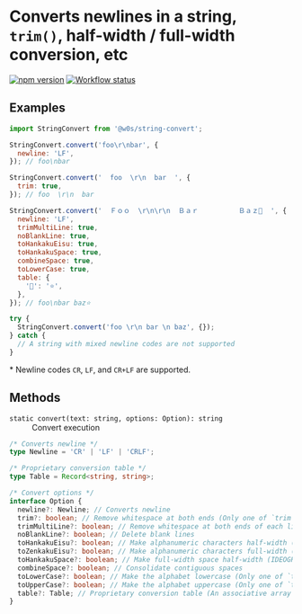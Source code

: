 # Converts newlines in a string, `trim()`, half-width / full-width conversion, etc

[![npm version](https://badge.fury.io/js/%40w0s%2Fstring-convert.svg)](https://www.npmjs.com/package/@w0s/string-convert)
[![Workflow status](https://github.com/SaekiTominaga/npm/actions/workflows/string-convert.yml/badge.svg)](https://github.com/SaekiTominaga/npm/actions/workflows/string-convert.yml)

## Examples

```JavaScript
import StringConvert from '@w0s/string-convert';

StringConvert.convert('foo\r\nbar', {
  newline: 'LF',
}); // foo\nbar

StringConvert.convert('  foo  \r\n  bar  ', {
  trim: true,
}); // foo  \r\n  bar

StringConvert.convert('  Ｆｏｏ  \r\n\r\n  Ｂａｒ　　　　　　Ｂａｚ💖  ', {
  newline: 'LF',
  trimMultiLine: true,
  noBlankLine: true,
  toHankakuEisu: true,
  toHankakuSpace: true,
  combineSpace: true,
  toLowerCase: true,
  table: {
    '💖': '⭐',
  },
}); // foo\nbar baz⭐

try {
  StringConvert.convert('foo \r\n bar \n baz', {});
} catch {
  // A string with mixed newline codes are not supported
}

```

\* Newline codes `CR`, `LF`, and `CR+LF` are supported.

## Methods

<dl>
<dt><code>static convert(text: string, options: Option): string</code></dt>
<dd>Convert execution</dd>
</dl>

```TypeScript
/* Converts newline */
type Newline = 'CR' | 'LF' | 'CRLF';

/* Proprietary conversion table */
type Table = Record<string, string>;

/* Convert options */
interface Option {
  newline?: Newline; // Converts newline
  trim?: boolean; // Remove whitespace at both ends (Only one of `trim` and `trimMultiLine` can be specified)
  trimMultiLine?: boolean; // Remove whitespace at both ends of each line (Only one of `trim` and `trimMultiLine` can be specified)
  noBlankLine?: boolean; // Delete blank lines
  toHankakuEisu?: boolean; // Make alphanumeric characters half-width (Only one of `toHankakuEisu` and toZenkakuEisu` can be specified)
  toZenkakuEisu?: boolean; // Make alphanumeric characters full-width (Only one of `toHankakuEisu` and toZenkakuEisu` can be specified)
  toHankakuSpace?: boolean; // Make full-width space half-width (IDEOGRAPHIC SPACE: U+3000 → SPACE: U+0020)
  combineSpace?: boolean; // Consolidate contiguous spaces
  toLowerCase?: boolean; // Make the alphabet lowercase (Only one of `toLowerCase` and `toUpperCase` can be specified)
  toUpperCase?: boolean; // Make the alphabet uppercase (Only one of `toLowerCase` and `toUpperCase` can be specified)
  table?: Table; // Proprietary conversion table (An associative array that specifies the character string before conversion as the key and the character string after conversion as the value)
}
```
